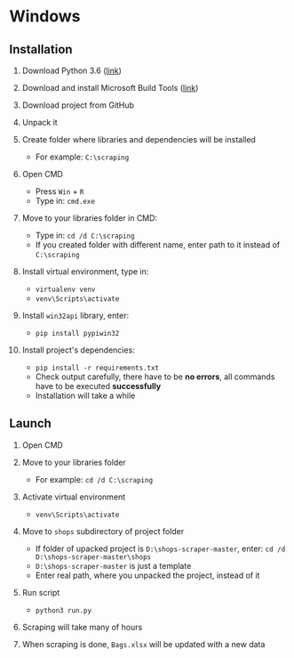 # Windows

## Installation
1. Download Python 3.6 ([link](https://www.python.org/downloads/windows/))

1. Download and install Microsoft Build Tools ([link](https://www.microsoft.com/en-us/download/details.aspx?id=48159&ranMID=24542&ranEAID=je6NUbpObpQ&ranSiteID=je6NUbpObpQ-ssahJLOBHslxW96rArFYOQ&epi=je6NUbpObpQ-ssahJLOBHslxW96rArFYOQ&irgwc=1&OCID=AID681541_aff_7593_1243925&tduid=(ir_w8F3Uex8PV0Mzu7UEdzN2ycQUkjVBxU5XxduzU0)(7593)(1243925)(je6NUbpObpQ-ssahJLOBHslxW96rArFYOQ)()&irclickid=w8F3Uex8PV0Mzu7UEdzN2ycQUkjVBxU5XxduzU0))

1. Download project from GitHub
1. Unpack it
1. Create folder where libraries and dependencies will be installed
   - For example: `C:\scraping`
1. Open CMD
   - Press `Win` + `R`
   - Type in: `cmd.exe`
1. Move to your libraries folder in CMD:
   - Type in: `cd /d C:\scraping`
   - If you created folder with different name, enter path to it instead of `C:\scraping`
1. Install virtual environment, type in: 
   - `virtualenv venv`
   - `venv\Scripts\activate`
1. Install `win32api` library, enter:
   - `pip install pypiwin32`
1. Install project's dependencies:
   - `pip install -r requirements.txt`
   - Check output carefully, there have to be **no errors**, all commands have to be executed **successfully**
   - Installation will take a while

## Launch
1. Open CMD

1. Move to your libraries folder
   - For example: `cd /d C:\scraping`
1. Activate virtual environment
   - `venv\Scripts\activate`
1. Move to `shops` subdirectory of project folder
   - If folder of upacked project is `D:\shops-scraper-master`, enter: `cd /d D:\shops-scraper-master\shops`
   - `D:\shops-scraper-master` is just a template
   - Enter real path, where you unpacked the project, instead of it
1. Run script
   - `python3 run.py`
1. Scraping will take many of hours
1. When scraping is done, `Bags.xlsx` will be updated with a new data
